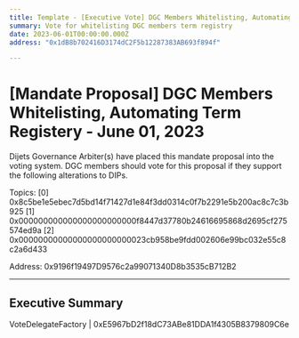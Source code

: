 ```yaml
---
title: Template - [Executive Vote] DGC Members Whitelisting, Automating Term Registery - June 01, 2023
summary: Vote for whitelisting DGC members term registry
date: 2023-06-01T00:00:00.000Z
address: "0x1dB8b702416D3174dC2F5b12287383AB693f894f"

---
```

# [Mandate Proposal] DGC Members Whitelisting, Automating Term Registery - June 01, 2023

Dijets Governance Arbiter(s) have placed this mandate proposal into the voting system. DGC members should vote for this proposal if they support the following alterations to DIPs.

Topics: [0] 0x8c5be1e5ebec7d5bd14f71427d1e84f3dd0314c0f7b2291e5b200ac8c7c3b925
        [1] 0x000000000000000000000000f8447d37780b24616695868d2695cf275574ed9a
        [2] 0x00000000000000000000000023cb958be9fdd002606e99bc032e55c8c2a6d433

Address: 0x9196f19497D9576c2a99071340D8b3535cB712B2

---

## Executive Summary

VoteDelegateFactory | 0xE5967bD2f18dC73ABe81DDA1f4305B8379809C6e
